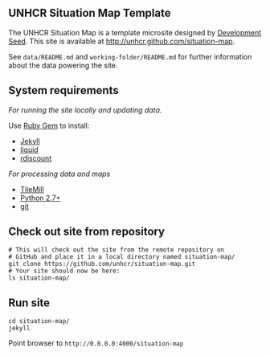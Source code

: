 ## UNHCR Situation Map Template

The UNHCR Situation Map is a template microsite designed by [Development Seed](http://developmentseed.org). This site is available at <http://unhcr.github.com/situation-map>.

See `data/README.md` and `working-folder/README.md` for further information about the data powering the site. 

## System requirements

*For running the site locally and updating data.*

Use [Ruby Gem](http://rubygems.org/) to install:

- [Jekyll](http://jekyllrb.com/)
- [liquid](http://liquidmarkup.org/)
- [rdiscount](https://github.com/rtomayko/rdiscount/)

*For processing data and maps*

- [TileMill](http://mapbox.com/tilemill/)
- [Python 2.7+](http://www.python.org/download/)
- [git](http://git-scm.com/)

## Check out site from repository

    # This will check out the site from the remote repository on
    # GitHub and place it in a local directory named situation-map/
    git clone https://github.com/unhcr/situation-map.git
    # Your site should now be here:
    ls situation-map/

## Run site

    cd situation-map/
    jekyll

Point browser to `http://0.0.0.0:4000/situation-map`